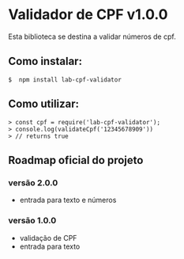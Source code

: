 # Validador de CPF v1.0.0

Esta biblioteca se destina a validar números de cpf.

## Como instalar:

```
$  npm install lab-cpf-validator
```

## Como utilizar:

```
> const cpf = require('lab-cpf-validator');
> console.log(validateCpf('12345678909'))
> // returns true
```

## Roadmap oficial do projeto

### versão 2.0.0
* entrada para texto e números

### versão 1.0.0
* validação de CPF
* entrada para texto